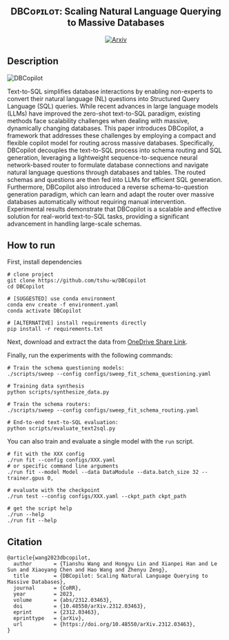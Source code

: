 <div align="center">

<h2 id="your-project-name">DBCᴏᴘɪʟᴏᴛ: Scaling Natural Language Querying to Massive Databases</h2>

<p>
<a href="https://arxiv.org/abs/2312.03463"><img src="http://img.shields.io/badge/arxiv-2312.03463-B31B1B.svg" alt="Arxiv" /></a>
</p>

</div>

## Description

![DBCopilot](https://github.com/tshu-w/DBCopilot/assets/13161779/8212f2ae-f12f-481a-b8ba-b1de9d8bbef9)

Text-to-SQL simplifies database interactions by enabling non-experts to convert their natural language (NL) questions into Structured Query Language (SQL) queries. While recent advances in large language models (LLMs) have improved the zero-shot text-to-SQL paradigm, existing methods face scalability challenges when dealing with massive, dynamically changing databases. This paper introduces DBCopilot, a framework that addresses these challenges by employing a compact and flexible copilot model for routing across massive databases. Specifically, DBCopilot decouples the text-to-SQL process into schema routing and SQL generation, leveraging a lightweight sequence-to-sequence neural network-based router to formulate database connections and navigate natural language questions through databases and tables. The routed schemas and questions are then fed into LLMs for efficient SQL generation. Furthermore, DBCopilot also introduced a reverse schema-to-question generation paradigm, which can learn and adapt the router over massive databases automatically without requiring manual intervention. Experimental results demonstrate that DBCopilot is a scalable and effective solution for real-world text-to-SQL tasks, providing a significant advancement in handling large-scale schemas.

## How to run
First, install dependencies
```console
# clone project
git clone https://github.com/tshu-w/DBCopilot
cd DBCopilot

# [SUGGESTED] use conda environment
conda env create -f environment.yaml
conda activate DBCopilot

# [ALTERNATIVE] install requirements directly
pip install -r requirements.txt
```

Next, download and extract the data from [OneDrive Share Link](https://1drv.ms/u/s!AlCpSo470WIyo-sQPTT1K-mnzpC3fA?e=QISuff).

Finally, run the experiments with the following commands:
```console
# Train the schema questioning models:
./scripts/sweep --config configs/sweep_fit_schema_questioning.yaml

# Training data synthesis
python scripts/synthesize_data.py

# Train the schema routers:
./scripts/sweep --config configs/sweep_fit_schema_routing.yaml

# End-to-end text-to-SQL evaluation:
python scripts/evaluate_text2sql.py
```

You can also train and evaluate a single model with the `run` script.
```console
# fit with the XXX config
./run fit --config configs/XXX.yaml
# or specific command line arguments
./run fit --model Model --data DataModule --data.batch_size 32 --trainer.gpus 0,

# evaluate with the checkpoint
./run test --config configs/XXX.yaml --ckpt_path ckpt_path

# get the script help
./run --help
./run fit --help
```

## Citation
```
@article{wang2023dbcopilot,
  author       = {Tianshu Wang and Hongyu Lin and Xianpei Han and Le Sun and Xiaoyang Chen and Hao Wang and Zhenyu Zeng},
  title        = {DBCopilot: Scaling Natural Language Querying to Massive Databases},
  journal      = {CoRR},
  year         = 2023,
  volume       = {abs/2312.03463},
  doi          = {10.48550/arXiv.2312.03463},
  eprint       = {2312.03463},
  eprinttype   = {arXiv},
  url          = {https://doi.org/10.48550/arXiv.2312.03463},
}
```
